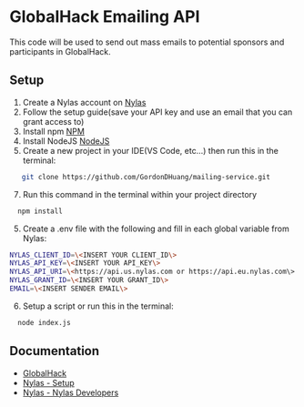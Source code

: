 # GlobalHack Emailing API
This code will be used to send out mass emails to potential sponsors and participants in GlobalHack.


## Setup
1. Create a Nylas account on [Nylas](https://www.nylas.com/)
2. Follow the setup guide(save your API key and use an email that you can grant access to)
3. Install npm [NPM](https://docs.npmjs.com/downloading-and-installing-node-js-and-npm)
4. Install NodeJS [NodeJS](https://nodejs.org/en)
5. Create a new project in your IDE(VS Code, etc...) then run this in the terminal:
```bash 
   git clone https://github.com/GordonDHuang/mailing-service.git
```
7. Run this command in the terminal within your project directory
```bash 
  npm install
```
5. Create a .env file with the following and fill in each global variable from Nylas:

```bash
NYLAS_CLIENT_ID=\<INSERT YOUR CLIENT_ID\>  
NYLAS_API_KEY=\<INSERT YOUR API_KEY\>  
NYLAS_API_URI=\<https://api.us.nylas.com or https://api.eu.nylas.com\>  
NYLAS_GRANT_ID=\<INSERT YOUR GRANT_ID\>   
EMAIL=\<INSERT SENDER EMAIL\>
```

6. Setup a script or run this in the terminal:

```bash 
  node index.js
```


## Documentation
- [GlobalHack](https://www.instagram.com/globalhack.id/)
- [Nylas - Setup](https://developer.nylas.com/docs/v3/quickstart/email/#get-your-application-credentials)
- [Nylas - Nylas Developers](https://developer.nylas.com/)
